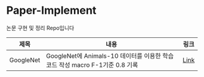 # Paper-Implement
논문 구현 및 정리 Repo입니다

|제목|내용|링크|
|---|---|---|
|GoogleNet|GoogleNet에 Animals-10 데이터를 이용한 학습 코드 작성 macro F-1기준 0.8 기록|[Link](https://github.com/gkswns3708/Paper-Implement/tree/main/GoogleNet_Implment)|
